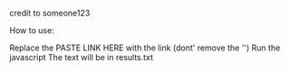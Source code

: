 credit to someone123

How to use:

Replace the PASTE LINK HERE with the link (dont' remove the '')
Run the javascript
The text will be in results.txt